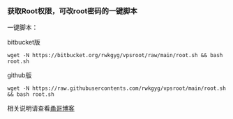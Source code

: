 ### 获取Root权限，可改root密码的一键脚本

一键脚本：

bitbucket版
```
wget -N https://bitbucket.org/rwkgyg/vpsroot/raw/main/root.sh && bash root.sh
```

github版
```
wget -N https://raw.githubusercontents.com/rwkgyg/vpsroot/main/root.sh && bash root.sh
```

相关说明请查看[甬哥博客](https://ygkkk.blogspot.com/2022/02/githubvpsrootrooteuservhax.html)


